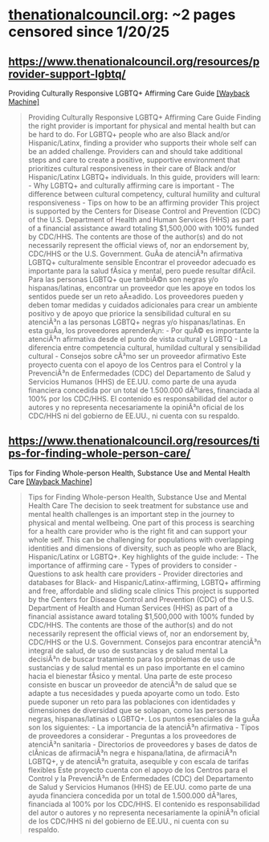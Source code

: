 



# [thenationalcouncil.org](thenationalcouncil.org): ~2 pages censored since 1/20/25

## https://www.thenationalcouncil.org/resources/provider-support-lgbtq/


Providing Culturally Responsive LGBTQ+ Affirming Care Guide [[Wayback Machine]](https://web.archive.org/web/20240000000000*/https://www.thenationalcouncil.org/resources/provider-support-lgbtq/)

> Providing Culturally Responsive LGBTQ+ Affirming Care Guide Finding the right provider is important for physical and mental health but can be hard to do. For LGBTQ+ people who are also Black and/or Hispanic/Latinx, finding a provider who supports their whole self can be an added challenge. Providers can and should take additional steps and care to create a positive, supportive environment that prioritizes cultural responsiveness in their care of Black and/or Hispanic/Latinx LGBTQ+ individuals. In this guide, providers will learn: - Why LGBTQ+ and culturally affirming care is important - The difference between cultural competency, cultural humility and cultural responsiveness - Tips on how to be an affirming provider This project is supported by the Centers for Disease Control and Prevention (CDC) of the U.S. Department of Health and Human Services (HHS) as part of a financial assistance award totaling $1,500,000 with 100% funded by CDC/HHS. The contents are those of the author(s) and do not necessarily represent the official views of, nor an endorsement by, CDC/HHS or the U.S. Government. GuÃa de atenciÃ³n afirmativa LGBTQ+ culturalmente sensible Encontrar el proveedor adecuado es importante para la salud fÃsica y mental, pero puede resultar difÃcil. Para las personas LGBTQ+ que tambiÃ©n son negras y/o hispanas/latinas, encontrar un proveedor que les apoye en todos los sentidos puede ser un reto aÃ±adido. Los proveedores pueden y deben tomar medidas y cuidados adicionales para crear un ambiente positivo y de apoyo que priorice la sensibilidad cultural en su atenciÃ³n a las personas LGBTQ+ negras y/o hispanas/latinas. En esta guÃa, los proveedores aprenderÃ¡n: - Por quÃ© es importante la atenciÃ³n afirmativa desde el punto de vista cultural y LGBTQ - La diferencia entre competencia cultural, humildad cultural y sensibilidad cultural - Consejos sobre cÃ³mo ser un proveedor afirmativo Este proyecto cuenta con el apoyo de los Centros para el Control y la PrevenciÃ³n de Enfermedades (CDC) del Departamento de Salud y Servicios Humanos (HHS) de EE.UU. como parte de una ayuda financiera concedida por un total de 1.500.000 dÃ³lares, financiada al 100% por los CDC/HHS. El contenido es responsabilidad del autor o autores y no representa necesariamente la opiniÃ³n oficial de los CDC/HHS ni del gobierno de EE.UU., ni cuenta con su respaldo.
## https://www.thenationalcouncil.org/resources/tips-for-finding-whole-person-care/


Tips for Finding Whole-person Health, Substance Use and Mental Health Care [[Wayback Machine]](https://web.archive.org/web/20240000000000*/https://www.thenationalcouncil.org/resources/tips-for-finding-whole-person-care/)

> Tips for Finding Whole-person Health, Substance Use and Mental Health Care The decision to seek treatment for substance use and mental health challenges is an important step in the journey to physical and mental wellbeing. One part of this process is searching for a health care provider who is the right fit and can support your whole self. This can be challenging for populations with overlapping identities and dimensions of diversity, such as people who are Black, Hispanic/Latinx or LGBTQ+. Key highlights of the guide include: - The importance of affirming care - Types of providers to consider - Questions to ask health care providers - Provider directories and databases for Black- and Hispanic/Latinx-affirming, LGBTQ+ affirming and free, affordable and sliding scale clinics This project is supported by the Centers for Disease Control and Prevention (CDC) of the U.S. Department of Health and Human Services (HHS) as part of a financial assistance award totaling $1,500,000 with 100% funded by CDC/HHS. The contents are those of the author(s) and do not necessarily represent the official views of, nor an endorsement by, CDC/HHS or the U.S. Government. Consejos para encontrar atenciÃ³n integral de salud, de uso de sustancias y de salud mental La decisiÃ³n de buscar tratamiento para los problemas de uso de sustancias y de salud mental es un paso importante en el camino hacia el bienestar fÃsico y mental. Una parte de este proceso consiste en buscar un proveedor de atenciÃ³n de salud que se adapte a tus necesidades y pueda apoyarte como un todo. Esto puede suponer un reto para las poblaciones con identidades y dimensiones de diversidad que se solapan, como las personas negras, hispanas/latinas o LGBTQ+. Los puntos esenciales de la guÃa son los siguientes: - La importancia de la atenciÃ³n afirmativa - Tipos de proveedores a considerar - Preguntas a los proveedores de atenciÃ³n sanitaria - Directorios de proveedores y bases de datos de clÃnicas de afirmaciÃ³n negra e hispana/latina, de afirmaciÃ³n LGBTQ+, y de atenciÃ³n gratuita, asequible y con escala de tarifas flexibles Este proyecto cuenta con el apoyo de los Centros para el Control y la PrevenciÃ³n de Enfermedades (CDC) del Departamento de Salud y Servicios Humanos (HHS) de EE.UU. como parte de una ayuda financiera concedida por un total de 1.500.000 dÃ³lares, financiada al 100% por los CDC/HHS. El contenido es responsabilidad del autor o autores y no representa necesariamente la opiniÃ³n oficial de los CDC/HHS ni del gobierno de EE.UU., ni cuenta con su respaldo.